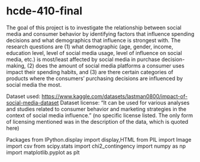 # hcde-410-final

The goal of this project is to investigate the relationship between social media and consumer behavior by identifying factors that influence spending decisions and what demographics that influence is strongest with. The research questions are (1) what demographic (age, gender, income, education level, level of social media usage, level of influence on social media, etc.) is most/least affected by social media in purchase decision-making, (2) does the amount of social media platforms a consumer uses impact their spending habits, and (3) are there certain categories of products where the consumers’ purchasing decisions are influenced by social media the most.

Dataset used: https://www.kaggle.com/datasets/lastman0800/impact-of-social-media-dataset
Dataset license: “It can be used for various analyses and studies related to consumer behavior and marketing strategies in the context of social media influence.” (no specific license listed. The only form of licensing mentioned was in the description of the data, which is quoted here)

Packages
from IPython.display import display,HTML
from PIL import Image
import csv
from scipy.stats import chi2_contingency
import numpy as np 
import matplotlib.pyplot as plt 